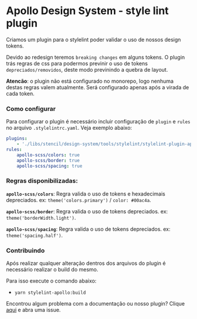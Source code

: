 # Apollo Design System - style lint plugin

Criamos um plugin para o stylelint poder validar o uso de nossos design tokens.

Devido ao redesign teremos `breaking changes` em alguns tokens. O plugin trás regras de css para podermos previnir o uso de tokens `depreciados/removidos`, deste modo previnindo a quebra de layout.

<b>Atencão</b>: o plugin não está configurado no monorepo, logo nenhuma destas regras valem atualmente. Será configurado apenas após a virada de cada token. 


### Como configurar

Para configurar o plugin é necessário incluir configuração de `plugin` e `rules` no arquivo `.stylelintrc.yaml`. Veja exemplo abaixo:

```yaml
plugins:
    - './libs/stencil/design-system/tools/stylelint/stylelint-plugin-apollo/dist/index.js'
rules:
    apollo-scss/colors: true
    apollo-scss/border: true
    apollo-scss/spacing: true
```

### Regras disponibilizadas:

<b>`apollo-scss/colors`</b>: Regra valida o uso de tokens e hexadecimais depreciados. ex: `theme('colors.primary')` / `color: #00ac4a`.

<b>`apollo-scss/border`</b>: Regra valida o uso de tokens depreciados. ex: `theme('borderWidth.light')`.

<b>`apollo-scss/spacing`</b>: Regra valida o uso de tokens depreciados. ex: `theme('spacing.half')`.

### Contribuindo

Após realizar qualquer alteração dentros dos arquivos do plugin é necessário realizar o build do mesmo.

Para isso execute o comando abaixo: 

- `yarn stylelint-apollo:build`

Encontrou algum problema com a documentação ou nosso plugin? 
Clique <a href="https://github.com/PicPay/picpay-frontend/issues/new?title=[DS]Apollo stylelint plugin">aqui</a> e abra uma issue.